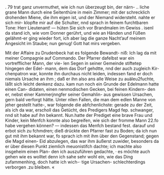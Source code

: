 . 79
trat ganz unvermuthet, wie ich nun überzeugt bin, der närn- ..
liche grane Mann durch eine Seitenthüre in mein Zimmer;
mit der schrecklich drohenden Miene, die ihm eigen ist, und
der Niemand widersteht. nahte er sich mir- klopfte mir auf
die Schulter, nnd sprach in feinem furchtbaren Tone: Herr
Lieutenant! — hüten Sie sich vor Brandmalen im Gewiss .
isenl da stand ich, wie vom Donner gerührt, und wie an
Händen und Füßen gelähmt-er ging wieder fort, ich aber
lag die ganze Nacht’auf meinem Angesicht im Staube; nun
genug! Gott hat mirs vergeben.

Mit der Affaire zu Drudenbeck hat es folgende Bewandt-
niß: Ich lag da mit meiner Compagnie auf Commando.
Der Pfarrer dafelbst war ein vortrefflicher Mann, der vie-
len Segen in seiner Gemeinde stiftetep hingegen der Edel-
mann, dem das Dorf gehdtte, nnd der auch zugleich Kir-
chenpatron war, konnte ihn durchaus nicht leiden, indessen
fand er doch niemals Ursache an ihm ; daß er ihn also ans
alle Weise zu auäleu2fuchte, läßt sich leicht denkenz dazu.
kam nun noch ein Grunde der Edelmann hatte einen Can-
didaten, einen nenmodischen Gecken, bei feinen Kindern-
den er, nebst einer Kammerjnngfer seiner Gemahlin- aus
gewissen Ursachen, gern bald verforgt hätte. Unter nllen
Fallen, die man dem edlen Manne von jeher gestellt hatte-,
war folgende die abfchenlichste: gerade zu der Zeit, als ich
da war, erscholl das Getücht, des Predigers Magd fep.
schwanger, nnd sit habe auf ihn bekannt. Nun.hatte der
Prediget eine brave Frau und Kinder, kein Menfch konnte
also begreifen, wie sich der fromme Mann 22.fo habe vergehen
können? — indessen das Menfch bestand fest. darauf und
erbot sich zu fchmdren; dieß drückte den Pfarrer fast zu
Boden; da ich nun gut mit ihm bekannt war, fo sprach
ich mit ihm über den Gegenstand; gegen die Magd einen-
Eid abzulegen, das war ihm äußerst zuwider, besonders da
er über diesen Punkt ziemlich meuonistifch dachte; ich machte
also insgeheim einen Plan- den ich auszuführen gedachte, ·
es möchte auch gehen wie es wolltet denn ich sahe sehr
wohl ein, wie das Ding zufammenhing, doch hatte ich wich-·
tige Ursachen- schlechterdings verborgen .zu bleiben. «

